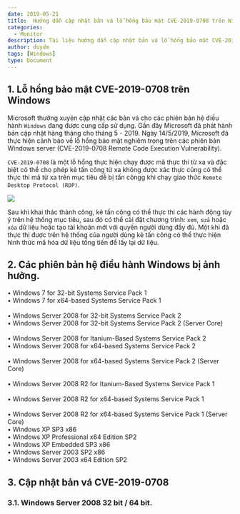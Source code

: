 ```yaml
---
date: 2019-05-21
title:  Hướng dẫn cập nhật bản vá lỗ hổng bảo mật CVE-2019-0708 trên Windows.
categories:
  - Monitor
description: Tài liệu hướng dẫn cập nhật bản vá lỗ hổng bảo mật CVE-2019-0708 trên hệ điều hành Windows
author: duydm
tags: [Windows]
type: Document
---
```


## 1. Lỗ hổng bảo mật CVE-2019-0708 trên Windows

Microsoft thường xuyên cập nhật các bản vá cho các phiên bản hệ điều hành `Windows` đang được cung cấp sử dụng. Gần đây Microsoft đã phát hành bản cập nhật hàng tháng cho tháng 5 - 2019. Ngày 14/5/2019, Microsoft đã thực hiện cảnh báo về lỗ hổng bảo mật nghiêm trọng trên các phiên bản Windows server (CVE-2019-0708 Remote Code Execution Vulnerability). 

`CVE-2019-0708` là một lỗ hổng thực hiện chạy được mã thực thi từ xa và đặc biệt có thể cho phép kẻ tấn công từ xa không được xác thực cũng có thể thực thi mã từ xa trên mục tiêu dễ bị tấn côngg khi chạy giao thức `Remote Desktop Protocol (RDP)`.

![](/images/img-cve-2019-0708/cve2.jpg)

Sau khi khai thác thành công, kẻ tấn công có thể thực thi các hành động tùy ý trên hệ thống mục tiêu, sau đó có thể cài đặt chương trình: `xem`, `sửa` hoặc `xóa` dữ liệu hoặc tạo tài khoản mới với quyền người dùng đầy đủ. Một khi đã thực thị được trên hệ thống của người dùng kẻ tấn công có thể thực hiện hình thức mã hóa dữ liệu tống tiến để lấy lại dữ liệu.

## 2. Các phiên bản hệ điều hành Windows bị ảnh hưởng.

• Windows 7 for 32-bit Systems Service Pack 1 <br>
• Windows 7 for x64-based Systems Service Pack 1 <br>	
• Windows Server 2008 for 32-bit Systems Service Pack 2 <br>
• Windows Server 2008 for 32-bit Systems Service Pack 2 (Server Core) <br>		
• Windows Server 2008 for Itanium-Based Systems Service Pack 2 <br>
• Windows Server 2008 for x64-based Systems Service Pack 2	<br>	
• Windows Server 2008 for x64-based Systems Service Pack 2 (Server Core) <br>	
• Windows Server 2008 R2 for Itanium-Based Systems Service Pack 1 <br>	
• Windows Server 2008 R2 for x64-based Systems Service Pack 1 <br>		
• Windows Server 2008 R2 for x64-based Systems Service Pack 1 (Server Core) <br>
• Windows XP SP3 x86 <br>
• Windows XP Professional x64 Edition SP2 <br>
• Windows XP Embedded SP3 x86 <br>
• Windows Server 2003 SP2 x86 <br>
• Windows Server 2003 x64 Edition SP2 <br>

## 3. Cập nhật bản vá CVE-2019-0708

### 3.1. Windows Server 2008 32 bit / 64 bit.








